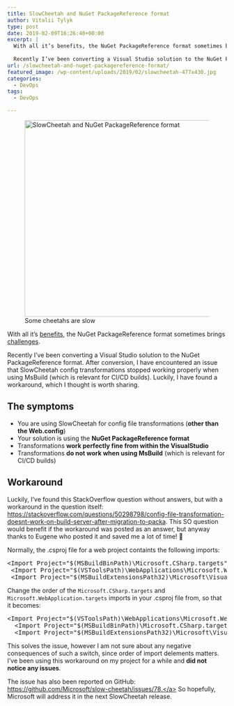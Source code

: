```yaml
---
title: SlowCheetah and NuGet PackageReference format
author: Vitalii Tylyk
type: post
date: 2019-02-09T16:26:40+00:00
excerpt: |
  With all it’s benefits, the NuGet PackageReference format sometimes brings challenges.
  
  Recently I’ve been converting a Visual Studio solution to the NuGet PackageReference format. After conversion, I have encountered an issue that SlowCheetah config transformations stopped working properly when using MsBuild (which is relevant for CI/CD builds). Luckily, I have found a workaround, which I thought is worth sharing.
url: /slowcheetah-and-nuget-packagereference-format/
featured_image: /wp-content/uploads/2019/02/slowcheetah-477x430.jpg
categories:
  - DevOps
tags:
  - DevOps

---
```

<div class="wp-block-image">
  <figure class="aligncenter"><img loading="lazy" width="500" height="451" src="https://i2.wp.com/blog.vitaliitylyk.com/wp-content/uploads/2019/02/slowcheetah.jpg?resize=500%2C451&#038;ssl=1" alt="SlowCheetah and NuGet PackageReference format" class="wp-image-517" srcset="https://i2.wp.com/blog.vitaliitylyk.com/wp-content/uploads/2019/02/slowcheetah.jpg?w=500&ssl=1 500w, https://i2.wp.com/blog.vitaliitylyk.com/wp-content/uploads/2019/02/slowcheetah.jpg?resize=300%2C271&ssl=1 300w, https://i2.wp.com/blog.vitaliitylyk.com/wp-content/uploads/2019/02/slowcheetah.jpg?resize=477%2C430&ssl=1 477w" sizes="(max-width: 500px) 100vw, 500px" data-recalc-dims="1" /><figcaption>Some cheetahs are slow</figcaption></figure>
</div>

With all it&#8217;s <a rel="noreferrer noopener" href="https://docs.microsoft.com/en-us/nuget/reference/migrate-packages-config-to-package-reference#benefits-of-using-packagereference" target="_blank">benefits</a>, the NuGet PackageReference format sometimes brings <a rel="noreferrer noopener" href="https://docs.microsoft.com/en-us/nuget/reference/migrate-packages-config-to-package-reference#package-compatibility-issues" target="_blank">challenges</a>.

Recently I&#8217;ve been converting a Visual Studio solution to the NuGet PackageReference format. After conversion, I have encountered an issue that SlowCheetah config transformations stopped working properly when using MsBuild (which is relevant for CI/CD builds). Luckily, I have found a workaround, which I thought is worth sharing.

## The symptoms

  * You are using SlowCheetah for config file transformations (**other than the Web.config**)
  * Your solution is using the **NuGet PackageReference format**
  * Transformations **work perfectly fine from within the VisualStudio** 
  * Transformations **do not work when using MsBuild** (which is relevant for CI/CD builds)

## Workaround

Luckily, I&#8217;ve found this StackOverflow question without answers, but with a workaround in the question itself: <a rel="noreferrer noopener" aria-label=" (opens in a new tab)" href="https://stackoverflow.com/questions/50298798/config-file-transformation-doesnt-work-on-build-server-after-migration-to-packa" target="_blank">https://stackoverflow.com/questions/50298798/config-file-transformation-doesnt-work-on-build-server-after-migration-to-packa</a>. This SO question would benefit if the workaround was posted as an answer, but anyway thanks to Eugene who posted it and saved me a lot of time! 🙂

Normally, the .csproj file for a web project containts the following imports:

<pre class="EnlighterJSRAW" data-enlighter-language="generic" data-enlighter-theme="" data-enlighter-highlight="" data-enlighter-linenumbers="" data-enlighter-lineoffset="" data-enlighter-title="" data-enlighter-group="">&lt;Import Project="$(MSBuildBinPath)\Microsoft.CSharp.targets" />
 &lt;Import Project="$(VSToolsPath)\WebApplications\Microsoft.WebApplication.targets" Condition="'$(VSToolsPath)' != ''" />
 &lt;Import Project="$(MSBuildExtensionsPath32)\Microsoft\VisualStudio\v10.0\WebApplications\Microsoft.WebApplication.targets" Condition="false" /></pre>

Change the order of the `Microsoft.CSharp.targets` and `Microsoft.WebApplication.targets` imports in your .csproj file from, so that it becomes:

<pre class="EnlighterJSRAW" data-enlighter-language="generic" data-enlighter-theme="" data-enlighter-highlight="" data-enlighter-linenumbers="" data-enlighter-lineoffset="" data-enlighter-title="" data-enlighter-group="">&lt;Import Project="$(VSToolsPath)\WebApplications\Microsoft.WebApplication.targets" Condition="'$(VSToolsPath)' != ''" />
  &lt;Import Project="$(MSBuildBinPath)\Microsoft.CSharp.targets" />
  &lt;Import Project="$(MSBuildExtensionsPath32)\Microsoft\VisualStudio\v10.0\WebApplications\Microsoft.WebApplication.targets" Condition="false" /></pre>

This solves the issue, however I am not sure about any negative consequences of such a switch, since order of import delements matters. I&#8217;ve been using this workaround on my project for a while and **did not notice any issues**.

The issue has also been reported on GitHub: <a rel="noreferrer noopener" href="https://github.com/Microsoft/slow-cheetah/issues/78" target="_blank">https://github.com/Microsoft/slow-cheetah/issues/78.</a> So hopefully, Microsoft will address it in the next SlowCheetah release.